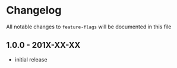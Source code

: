 # Changelog

All notable changes to `feature-flags` will be documented in this file

## 1.0.0 - 201X-XX-XX

- initial release

